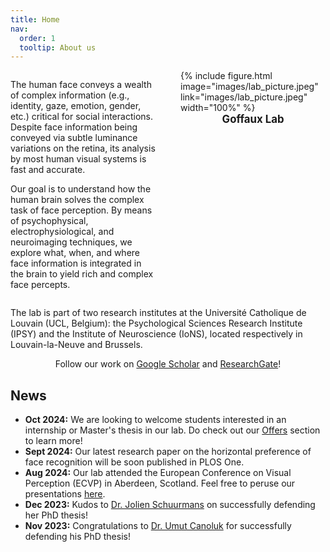 ```yaml
---
title: Home
nav: 
  order: 1
  tooltip: About us
---
```

<div style="display: flex; align-items: flex-start; gap: 20px;"> 
    <div style="flex: 1;"> <!-- Text container -->
        <p>The human face conveys a wealth of complex information (e.g., identity, gaze, emotion, gender, etc.) critical for social interactions. Despite face information being conveyed via subtle luminance variations on the retina, its analysis by most human visual systems is fast and accurate.</p>
        <p>Our goal is to understand how the human brain solves the complex task of face perception. By means of psychophysical, electrophysiological, and neuroimaging techniques, we explore what, when, and where face information is integrated in the brain to yield rich and complex face percepts.</p>
    </div>
    <div style="flex: 1; display: flex; flex-direction: column; align-items: center; margin-left: 20px;"> <!-- Image container -->
        {%
          include figure.html
          image="images/lab_picture.jpeg"
          link="images/lab_picture.jpeg"
          width="100%" 
        %}
        <div style="margin-bottom: 5px; font-size: larger; font-weight: bold;">Goffaux Lab</div> <!-- Label below the image -->
    </div>
</div>

<p> The lab is part of two research institutes at the Université Catholique de Louvain (UCL, Belgium): the Psychological Sciences Research Institute (IPSY) and the Institute of Neuroscience (IoNS), located respectively in Louvain-la-Neuve and Brussels. </p>

<p style="text-align:center">Follow our work on <a href="https://scholar.google.be/citations?user=enBXK1cAAAAJ&hl=fr">Google Scholar</a> and <a href="https://www.researchgate.net/lab/GoffauxLab-Valerie-Goffaux">ResearchGate</a>!</p>

## News

- **Oct 2024:** We are looking to welcome students interested in an internship or Master's thesis in our lab. Do check out our [Offers](https://goffaux-lab.github.io/goffaux-lab/contact/#-offers) section to learn more!
- **Sept 2024:** Our latest research paper on the horizontal preference of face recognition will be soon published in PLOS One.
- **Aug 2024:** Our lab attended the European Conference on Visual Perception (ECVP) in Aberdeen, Scotland. Feel free to peruse our presentations [here](https://www.researchgate.net/lab/GoffauxLab-Valerie-Goffaux).
- **Dec 2023:** Kudos to [Dr. Jolien Schuurmans](https://goffaux-lab.github.io/goffaux-lab/members/jolien-schuurmans.html) on successfully defending her PhD thesis!
- **Nov 2023:** Congratulations to [Dr. Umut Canoluk](https://goffaux-lab.github.io/goffaux-lab/members/umut-canoluk.html) for successfully defending his PhD thesis!
